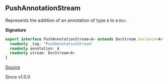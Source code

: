 ## PushAnnotationStream

Represents the addition of an annotation of type `A` to a `Doc`.

**Signature**

```ts
export interface PushAnnotationStream<A> extends DocStream.Variance<A> {
  readonly _tag: "PushAnnotationStream"
  readonly annotation: A
  readonly stream: DocStream<A>
}
```

[Source](https://github.com/Effect-TS/effect/tree/main/packages/printer/src/DocStream.ts#L144)

Since v1.0.0